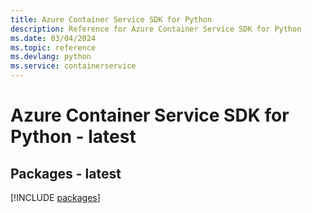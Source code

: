 ```yaml
---
title: Azure Container Service SDK for Python
description: Reference for Azure Container Service SDK for Python
ms.date: 03/04/2024
ms.topic: reference
ms.devlang: python
ms.service: containerservice
---
```

# Azure Container Service SDK for Python - latest
## Packages - latest
[!INCLUDE [packages](container-service-index.md)]